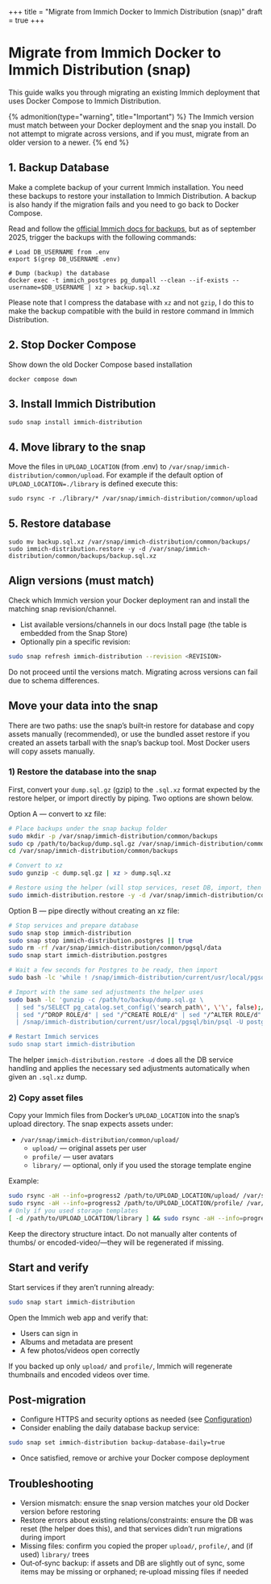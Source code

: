 +++
title = "Migrate from Immich Docker to Immich Distribution (snap)"
draft = true
+++

# Migrate from Immich Docker to Immich Distribution (snap)

This guide walks you through migrating an existing Immich deployment that uses Docker Compose to Immich Distribution.

{% admonition(type="warning", title="Important") %}
The Immich version must match between your Docker deployment and the snap you install. Do not attempt to migrate across versions, and if you must, migrate from an older version to a newer.
{% end %}

## 1. Backup Database

Make a complete backup of your current Immich installation. You need these backups to restore your installation to Immich Distribution. A backup is also handy if the migration fails and you need to go back to Docker Compose.

Read and follow the [official Immich docs for backups](https://immich.app/docs/administration/backup-and-restore), but as of september 2025, trigger the backups with the following commands:

```
# Load DB_USERNAME from .env
export $(grep DB_USERNAME .env)

# Dump (backup) the database
docker exec -t immich_postgres pg_dumpall --clean --if-exists --username=$DB_USERNAME | xz > backup.sql.xz
```

Please note that I compress the database with `xz` and not `gzip`, I do this to make the backup compatible with the build in restore command in Immich Distribution.

## 2. Stop Docker Compose

Show down the old Docker Compose based installation

```
docker compose down
```

## 3. Install Immich Distribution

```
sudo snap install immich-distribution
```

## 4. Move library to the snap

Move the files in `UPLOAD_LOCATION` (from .env) to `/var/snap/immich-distribution/common/upload`. For example if the default option of `UPLOAD_LOCATION=./library` is defined execute this:

```
sudo rsync -r ./library/* /var/snap/immich-distribution/common/upload
```

## 5. Restore database

```
sudo mv backup.sql.xz /var/snap/immich-distribution/common/backups/
sudo immich-distribution.restore -y -d /var/snap/immich-distribution/common/backups/backup.sql.xz
```

## Align versions (must match)

Check which Immich version your Docker deployment ran and install the matching snap revision/channel.

- List available versions/channels in our docs Install page (the table is embedded from the Snap Store)
- Optionally pin a specific revision:

```bash
sudo snap refresh immich-distribution --revision <REVISION>
```

Do not proceed until the versions match. Migrating across versions can fail due to schema differences.

## Move your data into the snap

There are two paths: use the snap’s built‑in restore for database and copy assets manually (recommended), or use the bundled asset restore if you created an assets tarball with the snap’s backup tool. Most Docker users will copy assets manually.

### 1) Restore the database into the snap

First, convert your `dump.sql.gz` (gzip) to the `.sql.xz` format expected by the restore helper, or import directly by piping. Two options are shown below.

Option A — convert to xz file:

```bash
# Place backups under the snap backup folder
sudo mkdir -p /var/snap/immich-distribution/common/backups
sudo cp /path/to/backup/dump.sql.gz /var/snap/immich-distribution/common/backups/
cd /var/snap/immich-distribution/common/backups

# Convert to xz
sudo gunzip -c dump.sql.gz | xz > dump.sql.xz

# Restore using the helper (will stop services, reset DB, import, then restart)
sudo immich-distribution.restore -y -d /var/snap/immich-distribution/common/backups/dump.sql.xz
```

Option B — pipe directly without creating an xz file:

```bash
# Stop services and prepare database
sudo snap stop immich-distribution
sudo snap stop immich-distribution.postgres || true
sudo rm -rf /var/snap/immich-distribution/common/pgsql/data
sudo snap start immich-distribution.postgres

# Wait a few seconds for Postgres to be ready, then import
sudo bash -lc 'while ! /snap/immich-distribution/current/usr/local/pgsql/bin/pg_isready; do sleep 1; done'

# Import with the same sed adjustments the helper uses
sudo bash -lc 'gunzip -c /path/to/backup/dump.sql.gz \
  | sed "s/SELECT pg_catalog.set_config(\'search_path\', \'\', false);/SELECT pg_catalog.set_config(\'search_path\', \'public, pg_catalog\', true);/g" \
  | sed "/^DROP ROLE/d" | sed "/^CREATE ROLE/d" | sed "/^ALTER ROLE/d" \
  | /snap/immich-distribution/current/usr/local/pgsql/bin/psql -U postgres -v ON_ERROR_STOP=1'

# Restart Immich services
sudo snap start immich-distribution
```

 The helper `immich-distribution.restore -d` does all the DB service handling and applies the necessary sed adjustments automatically when given an `.sql.xz` dump.

### 2) Copy asset files

 Copy your Immich files from Docker’s `UPLOAD_LOCATION` into the snap’s upload directory. The snap expects assets under:

- `/var/snap/immich-distribution/common/upload/`
  - `upload/` — original assets per user
  - `profile/` — user avatars
  - `library/` — optional, only if you used the storage template engine

Example:

```bash
sudo rsync -aH --info=progress2 /path/to/UPLOAD_LOCATION/upload/ /var/snap/immich-distribution/common/upload/upload/
sudo rsync -aH --info=progress2 /path/to/UPLOAD_LOCATION/profile/ /var/snap/immich-distribution/common/upload/profile/
# Only if you used storage templates
[ -d /path/to/UPLOAD_LOCATION/library ] && sudo rsync -aH --info=progress2 /path/to/UPLOAD_LOCATION/library/ /var/snap/immich-distribution/common/upload/library/
```

Keep the directory structure intact. Do not manually alter contents of thumbs/ or encoded-video/—they will be regenerated if missing.

## Start and verify

Start services if they aren’t running already:

```bash
sudo snap start immich-distribution
```

Open the Immich web app and verify that:
- Users can sign in
- Albums and metadata are present
- A few photos/videos open correctly

 If you backed up only `upload/` and `profile/`, Immich will regenerate thumbnails and encoded videos over time.

## Post‑migration

- Configure HTTPS and security options as needed (see [Configuration](/configuration/))
- Consider enabling the daily database backup service:

```bash
sudo snap set immich-distribution backup-database-daily=true
```

- Once satisfied, remove or archive your Docker compose deployment

## Troubleshooting

- Version mismatch: ensure the snap version matches your old Docker version before restoring
- Restore errors about existing relations/constraints: ensure the DB was reset (the helper does this), and that services didn’t run migrations during import
- Missing files: confirm you copied the proper `upload/`, `profile/`, and (if used) `library/` trees
- Out‑of‑sync backup: if assets and DB are slightly out of sync, some items may be missing or orphaned; re‑upload missing files if needed
